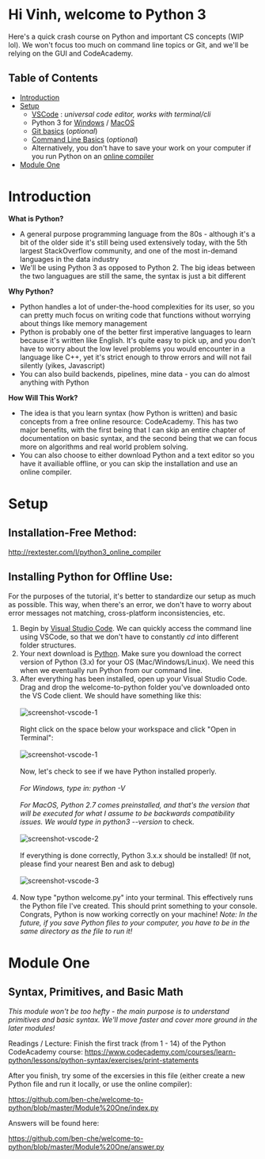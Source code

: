 # Hi Vinh, welcome to Python 3
Here's a quick crash course on Python and important CS concepts (WIP lol). We won't focus too much on command line topics or Git, and we'll be relying on the GUI and CodeAcademy.

## Table of Contents
- [Introduction](#introduction)
- [Setup](#setup)
    - [VSCode](https://code.visualstudio.com/) : _universal code editor, works with terminal/cli_
    - Python 3 for [Windows](https://www.python.org/downloads/windows/) /
 [MacOS](https://www.python.org/downloads/mac-osx/) 
     - [Git basics](https://www.codecademy.com/learn/learn-git) (_optional_)
     - [Command Line Basics](https://www.codecademy.com/learn/learn-the-command-line) (_optional_)
     - Alternatively, you don't have to save your work on your computer if you run Python on an [online compiler](http://rextester.com/l/python3_online_compiler)
- [Module One](#module-one)

# Introduction
**What is Python?**
- A general purpose programming language from the 80s - although it's a bit of the older side it's still being used extensively today, with the 5th largest StackOverflow community, and one of the most in-demand languages in the data industry
- We'll be using Python 3 as opposed to Python 2. The big ideas between the two languagues are still the same, the syntax is just a bit different

**Why Python?**
- Python handles a lot of under-the-hood complexities for its user, so you can pretty much focus on writing code that functions without worrying about things like memory management
- Python is probably one of the better first imperative languages to learn because it's written like English. It's quite easy to pick up, and you don't have to worry about the low level problems you would encounter in a language like C++, yet it's strict enough to throw errors and will not fail silently (yikes, Javascript)
- You can also build backends, pipelines, mine data - you can do almost anything with Python

**How Will This Work?**
- The idea is that you learn syntax (how Python is written) and basic concepts from a free online resource: CodeAcademy. This has two major benefits, with the first being that I can skip an entire chapter of documentation on basic syntax, and the second being that we can focus more on algorithms and real world problem solving.
- You can also choose to either download Python and a text editor so you have it availiable offline, or you can skip the installation and use an online compiler.

# Setup
## Installation-Free Method:
http://rextester.com/l/python3_online_compiler
## Installing Python for Offline Use:
For the purposes of the tutorial, it's better to standardize our setup as much as possible. This way, when there's an error, we don't have to worry about error messages not matching, cross-platform inconsistencies, etc.

1. Begin by [Visual Studio Code](https://code.visualstudio.com/). We can quickly access the command line using VSCode, so that we don't have to constantly _cd_ into different folder structures.
2. Your next download is [Python](https://www.python.org/downloads/windows/). Make sure you download the correct version of Python (3.x) for your OS (Mac/Windows/Linux). We need this when we eventually run Python from our command line.
3. After everything has been installed, open up your Visual Studio Code. Drag and drop the welcome-to-python folder you've downloaded onto the VS Code client. We should have something like this:
<br><br>
![screenshot-vscode-1](./resources/vscode-1.png)
<br><br>
Right click on the space below your workspace and click "Open in Terminal":
<br><br>
![screenshot-vscode-1](./resources/vscode-2.png)
<br><br>
Now, let's check to see if we have Python installed properly.
<br><br>
_For Windows, type in: python -V_
<br><br>
_For MacOS, Python 2.7 comes preinstalled, and that's the version that will be executed for what I assume to be backwards compatibility issues. We would type in python3 --version_ to check.
<br><br>
![screenshot-vscode-2](./resources/vscode-2.png)
<br><br>
If everything is done correctly, Python 3.x.x should be installed! (If not, please find your nearest Ben and ask to debug)
<br><br>
![screenshot-vscode-3](./resources/vscode-3.png)
<br><br> 
4. Now type "python welcome.py" into your terminal. This effectively runs the Python file I've created. This should print something to your console. Congrats, Python is now working correctly on your machine!
_Note: In the future, if you save Python files to your computer, you have to be in the same directory as the file to run it!_

# Module One
## Syntax, Primitives, and Basic Math
_This module won't be too hefty - the main purpose is to understand primitives and basic syntax. We'll move faster and cover more ground in the later modules!_

Readings / Lecture:
Finish the first track (from 1 - 14) of the Python CodeAcademy course: https://www.codecademy.com/courses/learn-python/lessons/python-syntax/exercises/print-statements

After you finish, try some of the excersies in this file (either create a new Python file and run it locally, or use the online compiler):

https://github.com/ben-che/welcome-to-python/blob/master/Module%20One/index.py

Answers will be found here:

https://github.com/ben-che/welcome-to-python/blob/master/Module%20One/answer.py

